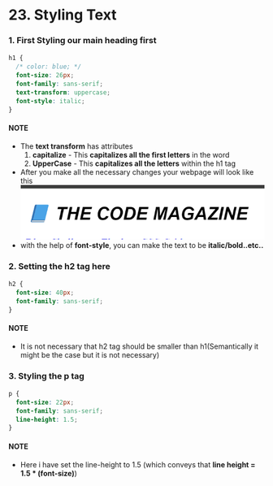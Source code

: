 # 23. Styling Text

### 1. First Styling our main heading first 
```CSS
h1 {
  /* color: blue; */
  font-size: 26px;
  font-family: sans-serif;
  text-transform: uppercase;
  font-style: italic;
}
```
#### NOTE
* The **text transform** has attributes  
  1. **capitalize** - This **capitalizes all the first letters** in the word
  2. **UpperCase** - This **capitalizes all the letters** within the h1 tag  
* After you make all the necessary changes your webpage will look like this 
![Styling the H1](./images/23_Styling_The_H1.png)
* with the help of **font-style**, you can make the text to be **italic/bold..etc..**

### 2. Setting the **h2 tag** here 
```CSS
h2 {
  font-size: 40px;
  font-family: sans-serif;
}
```
#### NOTE
* It is not necessary that h2 tag should be smaller than h1(Semantically it might be the case but it is not necessary)

### 3. Styling the **p tag**
```CSS
p {
  font-size: 22px;
  font-family: sans-serif;
  line-height: 1.5;
}
```
#### NOTE
* Here i have set the line-height to 1.5 (which conveys that **line height = 1.5 * (font-size)**)

